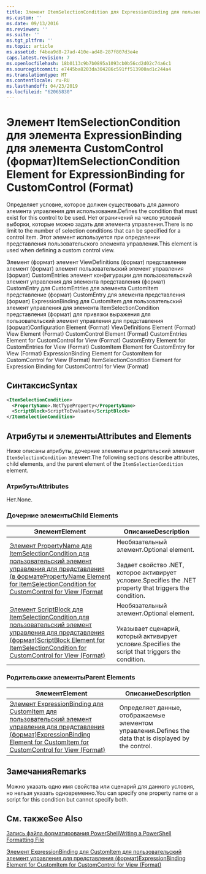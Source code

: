 ```yaml
---
title: Элемент ItemSelectionCondition для ExpressionBinding для пользовательский элемент управления (формат) | Документация Майкрософт
ms.custom: ''
ms.date: 09/13/2016
ms.reviewer: ''
ms.suite: ''
ms.tgt_pltfrm: ''
ms.topic: article
ms.assetid: f4bea9d8-27ad-410e-ad48-287f807d3e4e
caps.latest.revision: 7
ms.openlocfilehash: 18b0113c9b7b0895a1093cb0b56cd2d02c74a6c1
ms.sourcegitcommit: e7445ba8203da304286c591ff513900ad1c244a4
ms.translationtype: MT
ms.contentlocale: ru-RU
ms.lasthandoff: 04/23/2019
ms.locfileid: "62065830"
---
```

# <a name="itemselectioncondition-element-for-expressionbinding-for-customcontrol-format"></a><span data-ttu-id="e67d9-102">Элемент ItemSelectionCondition для элемента ExpressionBinding для элемента CustomControl (формат)</span><span class="sxs-lookup"><span data-stu-id="e67d9-102">ItemSelectionCondition Element for ExpressionBinding for CustomControl (Format)</span></span>

<span data-ttu-id="e67d9-103">Определяет условие, которое должен существовать для данного элемента управления для использования.</span><span class="sxs-lookup"><span data-stu-id="e67d9-103">Defines the condition that must exist for this control to be used.</span></span> <span data-ttu-id="e67d9-104">Нет ограничений на число условий выборки, которые можно задать для элемента управления.</span><span class="sxs-lookup"><span data-stu-id="e67d9-104">There is no limit to the number of selection conditions that can be specified for a control item.</span></span> <span data-ttu-id="e67d9-105">Этот элемент используется при определении представления пользовательского элемента управления.</span><span class="sxs-lookup"><span data-stu-id="e67d9-105">This element is used when defining a custom control view.</span></span>

<span data-ttu-id="e67d9-106">Элемент (формат) элемент ViewDefinitions (формат) представление элемент (формат) элемент пользовательский элемент управления (формат) CustomEntries элемент конфигурации для пользовательский элемент управления для элемента представления (формат) CustomEntry для CustomEntries для элемента CustomItem представление (формат) CustomEntry для элемента представления (формат) ExpressionBinding для CustomItem для пользовательский элемент управления для элемента ItemSelectionCondition представления (формат) для привязки выражения для пользовательский элемент управления для представления (формат)</span><span class="sxs-lookup"><span data-stu-id="e67d9-106">Configuration Element (Format) ViewDefinitions Element (Format) View Element (Format) CustomControl Element (Format) CustomEntries Element for CustomControl for View (Format) CustomEntry Element for CustomEntries for View (Format) CustomItem Element for CustomEntry for View (Format) ExpressionBinding Element for CustomItem for CustomControl for View (Format) ItemSelectionCondition Element for Expression Binding for CustomControl for View (Format)</span></span>

## <a name="syntax"></a><span data-ttu-id="e67d9-107">Синтаксис</span><span class="sxs-lookup"><span data-stu-id="e67d9-107">Syntax</span></span>

```xml
<ItemSelectionCondition>
  <PropertyName>.NetTypeProperty</PropertyName>
  <ScriptBlock>ScriptToEvaluate</ScriptBlock>
</ItemSelectionCondition>
```

## <a name="attributes-and-elements"></a><span data-ttu-id="e67d9-108">Атрибуты и элементы</span><span class="sxs-lookup"><span data-stu-id="e67d9-108">Attributes and Elements</span></span>

<span data-ttu-id="e67d9-109">Ниже описаны атрибуты, дочерние элементы и родительский элемент `ItemSelectionCondition` элемент.</span><span class="sxs-lookup"><span data-stu-id="e67d9-109">The following sections describe attributes, child elements, and the parent element of the `ItemSelectionCondition` element.</span></span>

### <a name="attributes"></a><span data-ttu-id="e67d9-110">Атрибуты</span><span class="sxs-lookup"><span data-stu-id="e67d9-110">Attributes</span></span>

<span data-ttu-id="e67d9-111">Нет.</span><span class="sxs-lookup"><span data-stu-id="e67d9-111">None.</span></span>

### <a name="child-elements"></a><span data-ttu-id="e67d9-112">Дочерние элементы</span><span class="sxs-lookup"><span data-stu-id="e67d9-112">Child Elements</span></span>

|<span data-ttu-id="e67d9-113">Элемент</span><span class="sxs-lookup"><span data-stu-id="e67d9-113">Element</span></span>|<span data-ttu-id="e67d9-114">Описание</span><span class="sxs-lookup"><span data-stu-id="e67d9-114">Description</span></span>|
|-------------|-----------------|
|[<span data-ttu-id="e67d9-115">Элемент PropertyName для ItemSelectionCondition для пользовательский элемент управления для представления (в формате</span><span class="sxs-lookup"><span data-stu-id="e67d9-115">PropertyName Element for ItemSelectionCondition for CustomControl for View (Format</span></span>](./propertyname-element-for-itemselectioncondition-for-customcontrol-for-view-format.md)|<span data-ttu-id="e67d9-116">Необязательный элемент.</span><span class="sxs-lookup"><span data-stu-id="e67d9-116">Optional element.</span></span><br /><br /> <span data-ttu-id="e67d9-117">Задает свойство .NET, которое активирует условие.</span><span class="sxs-lookup"><span data-stu-id="e67d9-117">Specifies the .NET property that triggers the condition.</span></span>|
|[<span data-ttu-id="e67d9-118">Элемент ScriptBlock для ItemSelectionCondition для пользовательский элемент управления для представления (формат)</span><span class="sxs-lookup"><span data-stu-id="e67d9-118">ScriptBlock Element for ItemSelectionCondition for CustomControl for View (Format)</span></span>](./scriptblock-element-for-itemselectioncondition-for-customcontrol-for-view-format.md)|<span data-ttu-id="e67d9-119">Необязательный элемент.</span><span class="sxs-lookup"><span data-stu-id="e67d9-119">Optional element.</span></span><br /><br /> <span data-ttu-id="e67d9-120">Указывает сценарий, который активирует условие.</span><span class="sxs-lookup"><span data-stu-id="e67d9-120">Specifies the script that triggers the condition.</span></span>|

### <a name="parent-elements"></a><span data-ttu-id="e67d9-121">Родительские элементы</span><span class="sxs-lookup"><span data-stu-id="e67d9-121">Parent Elements</span></span>

|<span data-ttu-id="e67d9-122">Элемент</span><span class="sxs-lookup"><span data-stu-id="e67d9-122">Element</span></span>|<span data-ttu-id="e67d9-123">Описание</span><span class="sxs-lookup"><span data-stu-id="e67d9-123">Description</span></span>|
|-------------|-----------------|
|[<span data-ttu-id="e67d9-124">Элемент ExpressionBinding для CustomItem для пользовательский элемент управления для представления (формат)</span><span class="sxs-lookup"><span data-stu-id="e67d9-124">ExpressionBinding Element for CustomItem for CustomControl for View (Format)</span></span>](./expressionbinding-element-for-customitem-for-customcontrol-for-view-format.md)|<span data-ttu-id="e67d9-125">Определяет данные, отображаемые элементом управления.</span><span class="sxs-lookup"><span data-stu-id="e67d9-125">Defines the data that is displayed by the control.</span></span>|

## <a name="remarks"></a><span data-ttu-id="e67d9-126">Замечания</span><span class="sxs-lookup"><span data-stu-id="e67d9-126">Remarks</span></span>

<span data-ttu-id="e67d9-127">Можно указать одно имя свойства или сценарий для данного условия, но нельзя указать одновременно.</span><span class="sxs-lookup"><span data-stu-id="e67d9-127">You can specify one property name or a script for this condition but cannot specify both.</span></span>

## <a name="see-also"></a><span data-ttu-id="e67d9-128">См. также</span><span class="sxs-lookup"><span data-stu-id="e67d9-128">See Also</span></span>

[<span data-ttu-id="e67d9-129">Запись файла форматирования PowerShell</span><span class="sxs-lookup"><span data-stu-id="e67d9-129">Writing a PowerShell Formatting File</span></span>](./writing-a-powershell-formatting-file.md)

[<span data-ttu-id="e67d9-130">Элемент ExpressionBinding для CustomItem для пользовательский элемент управления для представления (формат)</span><span class="sxs-lookup"><span data-stu-id="e67d9-130">ExpressionBinding Element for CustomItem for CustomControl for View (Format)</span></span>](./expressionbinding-element-for-customitem-for-customcontrol-for-view-format.md)
